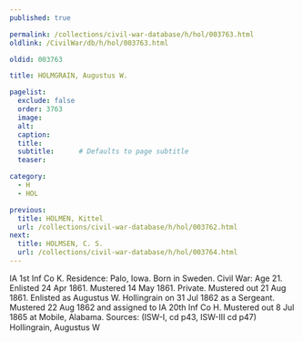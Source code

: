 ```yaml
---
published: true

permalink: /collections/civil-war-database/h/hol/003763.html
oldlink: /CivilWar/db/h/hol/003763.html

oldid: 003763

title: HOLMGRAIN, Augustus W.

pagelist:
  exclude: false
  order: 3763
  image: 
  alt:
  caption:
  title:
  subtitle:      # Defaults to page subtitle
  teaser:

category: 
  - H 
  - HOL

previous:
  title: HOLMEN, Kittel
  url: /collections/civil-war-database/h/hol/003762.html  
next:
  title: HOLMSEN, C. S.
  url: /collections/civil-war-database/h/hol/003764.html   
---
```

IA 1st Inf Co K. Residence: Palo, Iowa. Born in Sweden. Civil War: Age 21. Enlisted 24 Apr 1861. Mustered 14 May 1861. Private. Mustered out 21 Aug 1861. Enlisted as Augustus W. Hollingrain on 31 Jul 1862 as a Sergeant. Mustered 22 Aug 1862 and assigned to IA 20th Inf Co H. Mustered out 8 Jul 1865 at Mobile, Alabama. Sources: (ISW-I, cd p43, ISW-III cd p47) &#147;Hollingrain, Augustus W&#148;